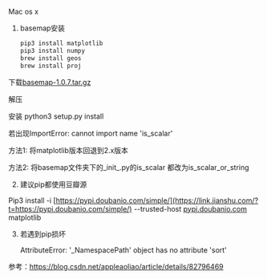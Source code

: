 Mac os x



1. basemap安装

   ```python
   pip3 install matplotlib
   pip3 install numpy
   brew install geos
   brew install proj
   ```

下载[basemap-1.0.7.tar.gz](https://sourceforge.net/projects/matplotlib/files/matplotlib-toolkits/basemap-1.0.7/basemap-1.0.7.tar.gz/download)

解压

安装 python3 setup.py install



若出现ImportError: cannot import name 'is_scalar'

方法1: 将matplotlib版本回退到2.x版本

方法2: 将basemap文件夹下的_init_.py的is_scalar 都改为is_scalar_or_string



2. 建议pip都使用豆瓣源

Pip3 install -i [https://pypi.doubanio.com/simple/](https://link.jianshu.com/?t=https://pypi.doubanio.com/simple/) --trusted-host [pypi.doubanio.com](https://link.jianshu.com/?t=http://pypi.doubanio.com) matplotlib



3. 若遇到pip损坏

   AttributeError: '_NamespacePath' object has no attribute 'sort'

参考：https://blog.csdn.net/appleaoliao/article/details/82796469



